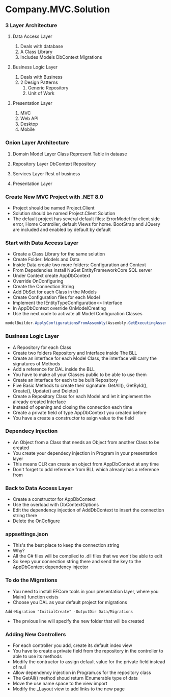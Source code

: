 # Company.MVC.Solution

### 3 Layer Architecture
1. Data Access Layer
    1. Deals with database
    2. A Class Library
    3. Includes Models DbContext Migrations

2. Business Logic Layer
    1. Deals with Business
    2. 2 Design Patterns
        1. Generic Repository
        2. Unit of Work

3. Presentation Layer
    1. MVC
    2. Web API
    3. Desktop
    4. Mobile

### Onion Layer Architecture
1. Domsin Model Layer
    Class Represent Table in dataase

2. Repository Layer
    DbContext
    Repository

3. Services Layer
    Rest of business

4. Presentation Layer

### Create New MVC Project with .NET 8.0
* Project should be named Project.Client  
* Solution should be named Project.Client Solution
* The default project has several default files: ErrorModel for client side error, Home Controller, default Views for home. BootStrap and JQuery are included and enabled by default by default

### Start with Data Access Layer
* Create a Class Library for the same solution
* Create Folder: Models and Data
* Inside Data create two more folders: Configuration and Context
* From Depedencies install NuGet EntityFrameworkCore SQL server
* Under Context create AppDbContext
* Override OnConfiguring
* Create the Connection String
* Add DbSet for each Class in the Models
* Create Configuration files for each Model
* Implement the IEntityTypeConfiguration<> Interface
* In AppDbContext override OnModelCreating
* Use the next code to activate all Model Configuration Classes  
```C#
modelBuilder.ApplyConfigurationsFromAssembly(Assembly.GetExecutingAssembly());
```

### Business Logic Layer
* A Repository for each Class  
* Create two folders Repository and Interface inside The BLL
* Create an interface for each Model Class, the interface will carry the signatures of Methods
* Add a reference for DAL inside the BLL
* You have to make all your Classes public to be able to use them
* Create an interface for each to be built Repository
* Five Basic Methods to create their signature: GetAll(), GetById(), Create(), Update() and Delete()
* Create a Repository Class for each Model and let it implement the already created Interface
* Instead of opening and closing the connection each time
* Create a private field of type AppDbContext you created before
* You have a create a constructor to asign value to the field

### Dependecy Injection
* An Object from a Class that needs an Object from another Class to be created
* You create your dependecy injection in Program in your presentation layer
* This means CLR can create an object from AppDbContext at any time
* Don't forget to add reference from BLL which already has a reference from

### Back to Data Access Layer
* Create a constructor for AppDbContext
* Use the overload with DbContextOptions
* Edit the dependency injection of AddDbContext to insert the connection string there
* Delete the OnCofigure

### appsettings.json
* This's the best place to keep the connection string
* Why?
* All the C# files will be compiled to .dll files that we won't be able to edit
* So keep your connection string there and send the key to the AppDbContext dependency injector

### To do the Migrations
* You need to install EFCore tools in your presentation layer, where you Main() function exists
* Choose you DAL as your default project for migrations
```
Add-Migration "InitialCreate" -OutputDir Data/Migrations
```
* The prvious line will specify the new folder that will be created

### Adding New Controllers
* For each controller you add, create its default index view
* You have to create a private field from the repository in the controller to able to use its methods
* Modify the contructor to assign default value for the private field instead of null
* Allow dependency injection in Program.cs for the repository class
* The GetAll() method shoud return IEnumerable type of data
* Move the use name space to the view import
* Modify the _Layout view to add links to the new page